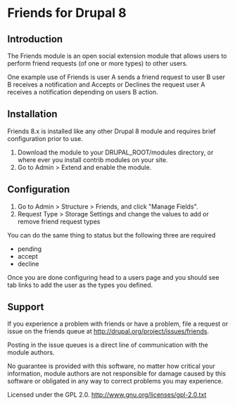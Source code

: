 Friends for Drupal 8
=================

Introduction
------------

The Friends module is an open social extension module that allows users to perform
friend requests (of one or more types) to other users.

One example use of Friends is user A sends a friend request to user B
user B receives a notification and Accepts or Declines the request
user A receives a notification depending on users B action.


Installation
------------

Friends 8.x is installed like any other Drupal 8 module and requires brief
configuration prior to use.

1. Download the module to your DRUPAL_ROOT/modules directory, or where ever you
install contrib modules on your site.
2. Go to Admin > Extend and enable the module.

Configuration
-------------

1. Go to Admin > Structure > Friends, and click "Manage Fields".
2. Request Type > Storage Settings and change the values to add or remove friend request types

You can do the same thing to status but the following three are required
- pending
- accept
- decline

Once you are done configuring head to a users page and you should see tab links
to add the user as the types you defined.

Support
-------

If you experience a problem with friends or have a problem, file a request or
issue on the friends queue at http://drupal.org/project/issues/friends.

Posting in the issue queues is a direct line of communication with the module
authors.

No guarantee is provided with this software, no matter how critical your
information, module authors are not responsible for damage caused by this
software or obligated in any way to correct problems you may experience.

Licensed under the GPL 2.0.
http://www.gnu.org/licenses/gpl-2.0.txt
